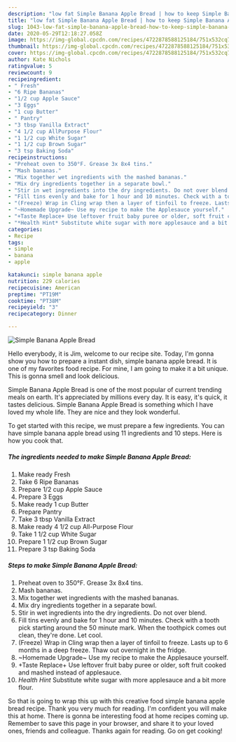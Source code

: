 ```yaml
---
description: "low fat Simple Banana Apple Bread | how to keep Simple Banana Apple Bread"
title: "low fat Simple Banana Apple Bread | how to keep Simple Banana Apple Bread"
slug: 1043-low-fat-simple-banana-apple-bread-how-to-keep-simple-banana-apple-bread
date: 2020-05-29T12:18:27.058Z
image: https://img-global.cpcdn.com/recipes/4722878588125184/751x532cq70/simple-banana-apple-bread-recipe-main-photo.jpg
thumbnail: https://img-global.cpcdn.com/recipes/4722878588125184/751x532cq70/simple-banana-apple-bread-recipe-main-photo.jpg
cover: https://img-global.cpcdn.com/recipes/4722878588125184/751x532cq70/simple-banana-apple-bread-recipe-main-photo.jpg
author: Kate Nichols
ratingvalue: 5
reviewcount: 9
recipeingredient:
- " Fresh"
- "6 Ripe Bananas"
- "1/2 cup Apple Sauce"
- "3 Eggs"
- "1 cup Butter"
- " Pantry"
- "3 tbsp Vanilla Extract"
- "4 1/2 cup AllPurpose Flour"
- "1 1/2 cup White Sugar"
- "1 1/2 cup Brown Sugar"
- "3 tsp Baking Soda"
recipeinstructions:
- "Preheat oven to 350°F. Grease 3x 8x4 tins."
- "Mash bananas."
- "Mix together wet ingredients with the mashed bananas."
- "Mix dry ingredients together in a separate bowl."
- "Stir in wet ingredients into the dry ingredients. Do not over blend."
- "Fill tins evenly and bake for 1 hour and 10 minutes. Check with a tooth pick starting around the 50 minute mark. When the toothpick comes out clean, they&#39;re done. Let cool."
- "(Freeze) Wrap in Cling wrap then a layer of tinfoil to freeze. Lasts up to 6 months in a deep freeze. Thaw out overnight in the fridge."
- "~Homemade Upgrade~ Use my recipe to make the Applesauce yourself."
- "+Taste Replace+ Use leftover fruit baby puree or older, soft fruit cooked and mashed instead of applesauce."
- "*Health Hint* Substitute white sugar with more applesauce and a bit more flour."
categories:
- Recipe
tags:
- simple
- banana
- apple

katakunci: simple banana apple 
nutrition: 229 calories
recipecuisine: American
preptime: "PT19M"
cooktime: "PT38M"
recipeyield: "3"
recipecategory: Dinner

---
```



![Simple Banana Apple Bread](https://img-global.cpcdn.com/recipes/4722878588125184/751x532cq70/simple-banana-apple-bread-recipe-main-photo.jpg)

Hello everybody, it is Jim, welcome to our recipe site. Today, I'm gonna show you how to prepare a instant dish, simple banana apple bread. It is one of my favorites food recipe. For mine, I am going to make it a bit unique. This is gonna smell and look delicious.



Simple Banana Apple Bread is one of the most popular of current trending meals on earth. It's appreciated by millions every day. It is easy, it's quick, it tastes delicious. Simple Banana Apple Bread is something which I have loved my whole life. They are nice and they look wonderful.


To get started with this recipe, we must prepare a few ingredients. You can have simple banana apple bread using 11 ingredients and 10 steps. Here is how you cook that.

<!--inarticleads1-->

##### The ingredients needed to make Simple Banana Apple Bread:

1. Make ready  Fresh
1. Take 6 Ripe Bananas
1. Prepare 1/2 cup Apple Sauce
1. Prepare 3 Eggs
1. Make ready 1 cup Butter
1. Prepare  Pantry
1. Take 3 tbsp Vanilla Extract
1. Make ready 4 1/2 cup All-Purpose Flour
1. Take 1 1/2 cup White Sugar
1. Prepare 1 1/2 cup Brown Sugar
1. Prepare 3 tsp Baking Soda




<!--inarticleads2-->

##### Steps to make Simple Banana Apple Bread:

1. Preheat oven to 350°F. Grease 3x 8x4 tins.
1. Mash bananas.
1. Mix together wet ingredients with the mashed bananas.
1. Mix dry ingredients together in a separate bowl.
1. Stir in wet ingredients into the dry ingredients. Do not over blend.
1. Fill tins evenly and bake for 1 hour and 10 minutes. Check with a tooth pick starting around the 50 minute mark. When the toothpick comes out clean, they&#39;re done. Let cool.
1. (Freeze) Wrap in Cling wrap then a layer of tinfoil to freeze. Lasts up to 6 months in a deep freeze. Thaw out overnight in the fridge.
1. ~Homemade Upgrade~ Use my recipe to make the Applesauce yourself.
1. +Taste Replace+ Use leftover fruit baby puree or older, soft fruit cooked and mashed instead of applesauce.
1. *Health Hint* Substitute white sugar with more applesauce and a bit more flour.




So that is going to wrap this up with this creative food simple banana apple bread recipe. Thank you very much for reading. I'm confident you will make this at home. There is gonna be interesting food at home recipes coming up. Remember to save this page in your browser, and share it to your loved ones, friends and colleague. Thanks again for reading. Go on get cooking!
